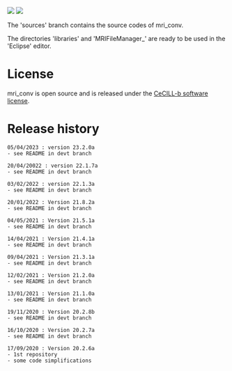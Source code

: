 [![](https://img.shields.io/badge/java-8-yellow.svg)](https://www.java.com/fr/download/)
[![](https://img.shields.io/badge/platform-Linux%2C%20OSX%2C%20Windows-orange.svg)](#)

The 'sources' branch contains the source codes of mri_conv.

The directories 'libraries' and 'MRIFileManager_' are ready to be used in the 'Eclipse' editor.

# License

mri_conv is open source and is released under the [CeCILL-b software license](https://cecill.info/licences/Licence_CeCILL_V2.1-en.html).

# Release history
<p></p>

	05/04/2023 : version 23.2.0a
	- see README in devt branch 

<p></p>

	20/04/20022 : version 22.1.7a
	- see README in devt branch

<p></p>

	03/02/2022 : version 22.1.3a
	- see README in devt branch

<p></p>
	
	20/01/2022 : Version 21.8.2a
	- see README in devt branch

<p></p>

	04/05/2021 : Version 21.5.1a
	- see README in devt branch
	
<p></p>

	14/04/2021 : Version 21.4.1a
	- see README in devt branch
	
<p></p>

	09/04/2021 : Version 21.3.1a
	- see README in devt branch
	
<p></p>

	12/02/2021 : Version 21.2.0a
	- see README in devt branch
	
<p></p>

	13/01/2021 : Version 21.1.0a
	- see README in devt branch
	
<p></p>

	19/11/2020 : Version 20.2.8b
	- see README in devt branch
	
<p></p>

	16/10/2020 : Version 20.2.7a
	- see README in devt branch
	
<p></p>

	17/09/2020 : Version 20.2.6a
	- 1st repository
  	- some code simplifications
